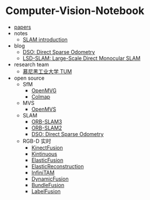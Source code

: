 # Computer-Vision-Notebook

- [papers](./papers)
- notes
  - [SLAM introduction](./notes/SLAM_introduction.md)
- blog
  - [DSO: Direct Sparse Odometry](https://vision.in.tum.de/research/vslam/dso?redirect=1)
  - [LSD-SLAM: Large-Scale Direct Monocular SLAM](https://vision.in.tum.de/research/vslam/lsdslam?redirect=1)
- research team
  - [慕尼黑工业大学 TUM](https://vision.in.tum.de/research/vslam)
- open source
  - SfM
    - [OpenMVG](https://github.com/openMVG/openMVG)
    - [Colmap](https://github.com/colmap/colmap)
  - MVS
    - [OpenMVS](https://github.com/cdcseacave/openMVS)
  - SLAM
    - [ORB-SLAM3](https://github.com/UZ-SLAMLab/ORB_SLAM3)
    - [ORB-SLAM2](https://github.com/raulmur/ORB_SLAM2)
    - [DSO: Direct Sparse Odometry](https://github.com/JakobEngel/dso)
  - RGB-D 实时
    - [KinectFusion](https://www.microsoft.com/en-us/research/project/kinectfusion-project-page/?from=http%3A%2F%2Fresearch.microsoft.com%2Fen-us%2Fprojects%2Fsurfacerecon%2F)
    - [Kintinuous](https://github.com/mp3guy/Kintinuous)
    - [ElasticFusion](https://github.com/mp3guy/ElasticFusion)
    - [ElasticReconstruction](https://github.com/qianyizh/ElasticReconstruction)
    - [InfiniTAM](https://github.com/victorprad/InfiniTAM)
    - [DynamicFusion](https://github.com/mihaibujanca/dynamicfusion)
    - [BundleFusion](https://github.com/niessner/BundleFusion)
    - [LabelFusion](https://github.com/RobotLocomotion/LabelFusion)
